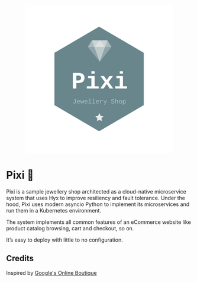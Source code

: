 <p align="center">
<img src="/examples/pixi/frontend/static/logo.png" width="400px" alt="Pixi Jewelery Shop" />
</p>

# Pixi 💎

Pixi is a sample jewellery shop architected as a cloud-native microservice system that uses Hyx to improve resiliency and fault tolerance.
Under the hood, Pixi uses modern asyncio Python to implement its microservices and run them in a Kubernetes environment.

The system implements all common features of an eCommerce website like product catalog browsing, cart and checkout, so on.

It’s easy to deploy with little to no configuration.

## Credits

Inspired by [Google's Online Boutique](https://github.com/GoogleCloudPlatform/microservices-demo)
